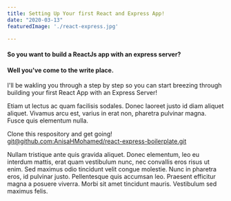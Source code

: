 ```yaml
---
title: Setting Up Your first React and Express App!
date: "2020-03-13"
featuredImage: './react-express.jpg'

---
```


#### So you want to build a ReactJs app with an express server?
#### Well you've come to the write place.

I'll be wakling you through a step by step so you can start breezing through building your first React App with an Express Server!

Etiam ut lectus ac quam facilisis sodales. Donec laoreet justo id diam aliquet aliquet. Vivamus arcu est, varius in erat non, pharetra pulvinar magna. Fusce quis elementum nulla.

Clone this respository and get going! [git@github.com:AnisaHMohamed/react-express-boilerplate.git](git@github.com:AnisaHMohamed/react-express-boilerplate.git)
 
Nullam tristique ante quis gravida aliquet. Donec elementum, leo eu interdum mattis, erat quam vestibulum nunc, nec convallis eros risus ut enim. Sed maximus odio tincidunt velit congue molestie. Nunc in pharetra eros, id pulvinar justo. Pellentesque quis accumsan leo. Praesent efficitur magna a posuere viverra. Morbi sit amet tincidunt mauris. Vestibulum sed maximus felis.

